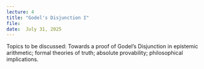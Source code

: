 ```yaml
---
lecture: 4
title: "Godel's Disjunction I"
file:    
date:  July 31, 2025
---
```


Topics to be discussed: Towards a proof of Godel’s Disjunction in epistemic arithmetic; formal theories of truth; absolute provability; philosophical implications.
 